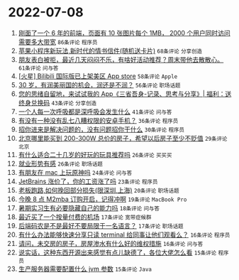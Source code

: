 # 2022-07-08

1. [刚面了一个 6 年的前端，页面有 10 张图片每个 1MB， 2000 个用户同时访问需要多大带宽](https://www.v2ex.com/t/864888) `86条评论` `程序员`
1. [苹果小程序新玩法,新时代的情书信件(随机送卡片)](https://www.v2ex.com/t/864835) `68条评论` `分享创造`
1. [朋友表白被拒，最近几天闷闷不乐，有啥好活动推荐？周末带他去散散心。](https://www.v2ex.com/t/864878) `61条评论` `问与答`
1. [[火星] Bilibili 国际版已上架美区 App store](https://www.v2ex.com/t/864812) `58条评论` `Apple`
1. [30 岁，有润美丽国的机会，润还是不润？](https://www.v2ex.com/t/864889) `56条评论` `职场话题`
1. [您的思绪自留地，来试试我的 App《三省吾身-记录、思考与分享》| 福利：送终身兑换码](https://www.v2ex.com/t/864895) `43条评论` `分享创造`
1. [一个人每一次呼吸都是深呼吸会发生什么](https://www.v2ex.com/t/864842) `41条评论` `问与答`
1. [有没有一种没有乱七八糟权限的安卓手机？](https://www.v2ex.com/t/864819) `36条评论` `程序员`
1. [招你进来是解决问题的，没有问题招你干什么](https://www.v2ex.com/t/864866) `30条评论` `程序员`
1. [北京哪里能买到 200-300W 总价的房子，希望以后房子至少不贬值](https://www.v2ex.com/t/864879) `29条评论` `北京`
1. [有什么适合二十几岁的好玩的玩具推荐吗](https://www.v2ex.com/t/864924) `26条评论` `买买买`
1. [就业形势有感](https://www.v2ex.com/t/864914) `26条评论` `职场话题`
1. [有朋友在 mac 上玩原神吗](https://www.v2ex.com/t/864857) `24条评论` `问与答`
1. [JetBrains 涨价了，你的工资涨了吗](https://www.v2ex.com/t/864840) `23条评论` `程序员`
1. [老板跑路,如何挽回部分损失(限深圳,上海)](https://www.v2ex.com/t/864898) `20条评论` `职场话题`
1. [今晚 8 点 M2mba 订购开启，记得冲啊](https://www.v2ex.com/t/864920) `19条评论` `MacBook Pro`
1. [暑期实习生有必要隐藏自己的能力吗](https://www.v2ex.com/t/864874) `18条评论` `问与答`
1. [最近买了一个按量付费的机场](https://www.v2ex.com/t/864935) `17条评论` `宽带症候群`
1. [后端码农是不是最好不要局限于一名语言？](https://www.v2ex.com/t/864890) `17条评论` `职场话题`
1. [有什么办法能够快速分享只读 terminal 给同事让他们观看么？](https://www.v2ex.com/t/864928) `16条评论` `程序员`
1. [请问，未交房的房子，房屋渗水有什么好的维权措施](https://www.v2ex.com/t/864815) `16条评论` `问与答`
1. [说实话，这种东西开源出来感觉有点儿缺德了，各位大佬怎么看](https://www.v2ex.com/t/864918) `15条评论` `程序员`
1. [生产服务器需要配置什么 jvm 参数](https://www.v2ex.com/t/864904) `15条评论` `Java`
